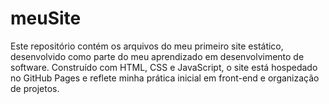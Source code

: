 # meuSite
Este repositório contém os arquivos do meu primeiro site estático, desenvolvido como parte do meu aprendizado em desenvolvimento de software. Construído com HTML, CSS e JavaScript, o site está hospedado no GitHub Pages e reflete minha prática inicial em front-end e organização de projetos.
